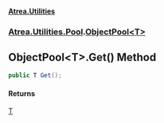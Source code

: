 #### [Atrea.Utilities](./index.md 'index')
### [Atrea.Utilities.Pool](./Atrea-Utilities-Pool.md 'Atrea.Utilities.Pool').[ObjectPool&lt;T&gt;](./Atrea-Utilities-Pool-ObjectPool-T-.md 'Atrea.Utilities.Pool.ObjectPool&lt;T&gt;')
## ObjectPool&lt;T&gt;.Get() Method
```csharp
public T Get();
```
#### Returns
[T](./Atrea-Utilities-Pool-ObjectPool-T-.md#Atrea-Utilities-Pool-ObjectPool-T--T 'Atrea.Utilities.Pool.ObjectPool&lt;T&gt;.T')  
